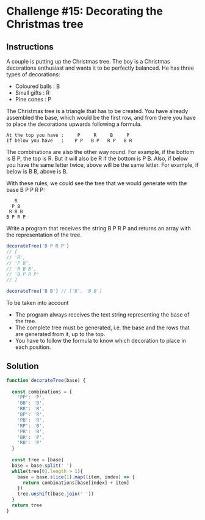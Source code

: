 # Challenge #15: Decorating the Christmas tree

## Instructions

A couple is putting up the Christmas tree. The boy is a Christmas decorations enthusiast and wants it to be perfectly balanced. He has three types of decorations:

- Coloured balls : B
- Small gifts : R
- Pine cones : P

The Christmas tree is a triangle that has to be created. You have already assembled the base, which would be the first row, and from there you have to place the decorations upwards following a formula.

```
At the top you have :     P     R     B     P
If below you have   :    P P   B P   R P   B R
```

The combinations are also the other way round. For example, if the bottom is B P, the top is R. But it will also be R if the bottom is P B. Also, if below you have the same letter twice, above will be the same letter. For example, if below is B B, above is B.

With these rules, we could see the tree that we would generate with the base B P P R P:

```
   R
  P B
 R B B
B P R P
```

Write a program that receives the string B P R P and returns an array with the representation of the tree.

```js
decorateTree('B P R P')
// [
// 'R',
// 'P B',
// 'R B B',
// 'B P R P'
// ]

decorateTree('B B') // ['B', 'B B']
```

To be taken into account

- The program always receives the text string representing the base of the tree.
- The complete tree must be generated, i.e. the base and the rows that are generated from it, up to the top.
- You have to follow the formula to know which decoration to place in each position.

## Solution

```js
function decorateTree(base) {
  
  const combinations = {
    'PP': 'P',
    'BB': 'B',
    'RR': 'R',
    'BP': 'R',
    'PB': 'R',
    'RP': 'B',
    'PR': 'B',
    'BR': 'P',
    'RB': 'P'
  }
  
  const tree = [base]
  base = base.split(' ')
  while(tree[0].length > 1){
    base = base.slice(1).map((item, index) => {
      return combinations[base[index] + item]
    })
    tree.unshift(base.join(' '))
  }
  return tree
}
```
